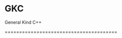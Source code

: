 GKC
=======================================

General Kind C++

=======================================
